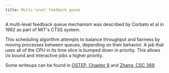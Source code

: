 ```yaml
---
title: Multi-level feedback queue
---
```

A multi-level feedback queue mechanism was described by Corbato et al in 1962
as part of MIT's CTSS system. 

This scheduling algorithm attempts to balance throughput and fairness by moving
processes between queues, depending on their behavior. A job that uses all of the
CPU in its time slice is bumped down in priority. This allows i/o bound and interactive
jobs a higher priority.

Some writeups can be found in [OSTEP, Chapter 8](http://pages.cs.wisc.edu/~remzi/OSTEP/cpu-sched-mlfq.pdf)
and [Zhang, CSC 369](http://www.cs.toronto.edu/~ylzhang/csc369f15/files/lec05-MLFQ-VM.pdf).

